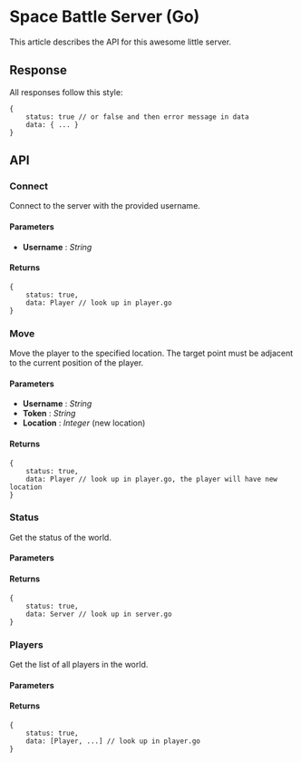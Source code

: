 # Space Battle Server (Go)

This article describes the API for this awesome little server.

## Response
All responses follow this style: 
````
{
    status: true // or false and then error message in data
    data: { ... }
}
````

## API

### Connect
Connect to the server with the provided username.

#### Parameters
* **Username** : _String_

#### Returns
````
{
    status: true,
    data: Player // look up in player.go
}
````

### Move
Move the player to the specified location. The target point must be adjacent
to the current position of the player.

#### Parameters
* **Username** : _String_
* **Token** : _String_
* **Location** : _Integer_ (new location)

#### Returns
````
{
    status: true,
    data: Player // look up in player.go, the player will have new location
}
````

### Status
Get the status of the world.

#### Parameters

#### Returns
````
{
    status: true,
    data: Server // look up in server.go
}
````

### Players
Get the list of all players in the world.

#### Parameters

#### Returns
````
{
    status: true,
    data: [Player, ...] // look up in player.go
}
````